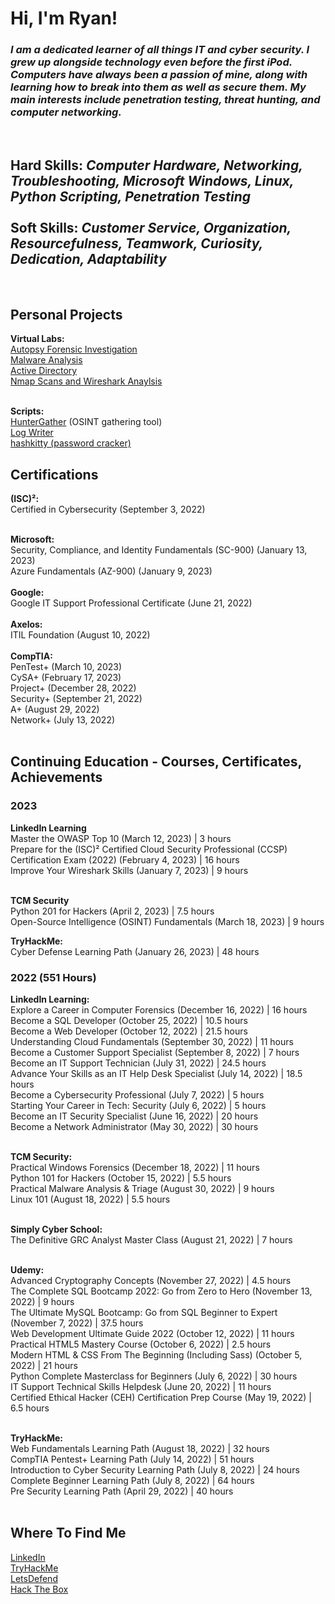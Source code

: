 <h1>Hi, I'm Ryan! <br/></h1>
<h3><i>I am a dedicated learner of all things IT and cyber security. I grew up alongside technology even before the first iPod. Computers have always been a passion of mine, along with learning how to break into them as well as secure them. My main interests include penetration testing, threat hunting, and computer networking.</i></h3><br/>
<h2><b>Hard Skills:</b> <i>Computer Hardware, Networking, Troubleshooting, Microsoft Windows, Linux, Python Scripting, Penetration Testing</i><br/><br/>
<b>Soft Skills:</b> <i>Customer Service, Organization, Resourcefulness, Teamwork, Curiosity, Dedication, Adaptability</i></h2><br/>

<h2><b>Personal Projects</b></h2>
<b>Virtual Labs:</b><br/>
<a href="https://github.com/Ryan-Sapone/Autopsy-Forensics/blob/main/Walkthrough.md">Autopsy Forensic Investigation</a><br/>
<a href="https://github.com/Ryan-Sapone/Malware-Analysis">Malware Analysis</a><br/>
<a href="https://github.com/Ryan-Sapone/Active-Directory-Setup">Active Directory</a><br/>
<a href="https://github.com/Ryan-Sapone/Nmap-and-Wireshark-Lab">Nmap Scans and Wireshark Anaylsis</a><br/><br/>

<b>Scripts:</b><br/>
<a href="https://github.com/Ryan-Sapone/HunterGather">HunterGather</a> (OSINT gathering tool)<br>
<a href="https://github.com/Ryan-Sapone/Log-Writer">Log Writer</a><br>
<a href="https://github.com/Ryan-Sapone/hashkitty">hashkitty (password cracker)</a>


<h2><b>Certifications</b></h2>
<b>(ISC)²:</b></br>
Certified in Cybersecurity (September 3, 2022)</br></br>

<b>Microsoft:</b></br>
Security, Compliance, and Identity Fundamentals (SC-900) (January 13, 2023)</br>
Azure Fundamentals (AZ-900) (January 9, 2023)</br></br>
<b>Google:</b></br>
Google IT Support Professional Certificate (June 21, 2022)</br></br>
<b>Axelos:</b></br>
ITIL Foundation (August 10, 2022)</br></br>
<b>CompTIA:</b></br>
PenTest+ (March 10, 2023)</br>
CySA+ (February 17, 2023)</br>
Project+ (December 28, 2022)</br>
Security+ (September 21, 2022)</br>
A+ (August 29, 2022)</br>
Network+ (July 13, 2022)</br></br>

<h2><b>Continuing Education - Courses, Certificates, Achievements</b></h2>

<h3>2023</h3>
<b>LinkedIn Learning</b></br>
Master the OWASP Top 10 (March 12, 2023) | 3 hours</br>
Prepare for the (ISC)² Certified Cloud Security Professional (CCSP) Certification Exam (2022) (February 4, 2023) | 16 hours</br>
Improve Your Wireshark Skills (January 7, 2023) | 9 hours</br></br>

<b>TCM Security</b></br>
Python 201 for Hackers (April 2, 2023) | 7.5 hours</br>
Open-Source Intelligence (OSINT) Fundamentals (March 18, 2023) | 9 hours</br>

<b>TryHackMe:</b></br>
Cyber Defense Learning Path (January 26, 2023) | 48 hours</br>

<h3>2022 (551 Hours)</h3>
<b>LinkedIn Learning:</b></br>
Explore a Career in Computer Forensics (December 16, 2022) | 16 hours<br>
Become a SQL Developer (October 25, 2022) | 10.5 hours<br>
Become a Web Developer (October 12, 2022) | 21.5 hours</br>
Understanding Cloud Fundamentals (September 30, 2022) | 11 hours</br>
Become a Customer Support Specialist (September 8, 2022) | 7 hours</br>
Become an IT Support Technician (July 31, 2022) | 24.5 hours</br>
Advance Your Skills as an IT Help Desk Specialist (July 14, 2022) | 18.5 hours</br>
Become a Cybersecurity Professional (July 7, 2022) | 5 hours</br>
Starting Your Career in Tech: Security (July 6, 2022) | 5 hours</br>
Become an IT Security Specialist (June 16, 2022) | 20 hours</br>
Become a Network Administrator (May 30, 2022) | 30 hours</br></br>

<b>TCM Security:</b></br>
Practical Windows Forensics (December 18, 2022) | 11 hours</br>
Python 101 for Hackers (October 15, 2022) | 5.5 hours</br>
Practical Malware Analysis & Triage (August 30, 2022) | 9 hours</br>
Linux 101 (August 18, 2022) | 5.5 hours</br></br>

<b>Simply Cyber School:</b></br>
The Definitive GRC Analyst Master Class (August 21, 2022) | 7 hours</br></br>

<b>Udemy:</b></br>
Advanced Cryptography Concepts (November 27, 2022) | 4.5 hours</br>
The Complete SQL Bootcamp 2022: Go from Zero to Hero (November 13, 2022) | 9 hours</br>
The Ultimate MySQL Bootcamp: Go from SQL Beginner to Expert (November 7, 2022) | 37.5 hours</br>
Web Development Ultimate Guide 2022 (October 12, 2022) | 11 hours</br>
Practical HTML5 Mastery Course (October 6, 2022) | 2.5 hours</br>
Modern HTML & CSS From The Beginning (Including Sass) (October 5, 2022) | 21 hours</br>
Python Complete Masterclass for Beginners (July 6, 2022) | 30 hours</br>
IT Support Technical Skills Helpdesk (June 20, 2022) | 11 hours</br>
Certified Ethical Hacker (CEH) Certification Prep Course (May 19, 2022) | 6.5 hours</br></br>

<b>TryHackMe:</b></br>
Web Fundamentals Learning Path (August 18, 2022) | 32 hours</br>
CompTIA Pentest+ Learning Path (July 14, 2022) | 51 hours</br>
Introduction to Cyber Security Learning Path (July 8, 2022) | 24 hours</br>
Complete Beginner Learning Path (July 8, 2022) | 64 hours</br>
Pre Security Learning Path (April 29, 2022) | 40 hours</br></br>

<h2>Where To Find Me</h2>
<a href="https://www.linkedin.com/in/ryansapone/">LinkedIn</a><br/>
<a href="https://tryhackme.com/p/HotelSix">TryHackMe</a><br/>
<a href="https://app.letsdefend.io/public_profile/user/HotelSix/62e7216f-ba93-4474-8c72-bb075090e3a7/">LetsDefend</a><br/>
<a href="https://app.hackthebox.com/users/958395">Hack The Box</a>

